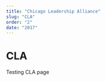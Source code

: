 ```yaml
---
title: "Chicago Leadership Alliance"
slug: "CLA"
order: "2"
date: "2017" 
---
```


# CLA

Testing CLA page
